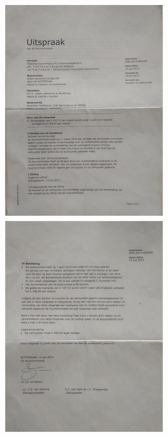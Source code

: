 ![](https://github.com/nondejus/el-infierno-de-mazorra/blob/main/angel%20de%20la%20muerte/campo%20de%20concentraci%C3%B3n/prins%20constantijnweg%2048/2014-2015/decisi%C3%B3n%20del%20comit%C3%A9%20de%20evaluaci%C3%B3n%20del%20alquiler/ArtBoard%20Image%20(2).jpg)

![](https://github.com/nondejus/el-infierno-de-mazorra/blob/main/angel%20de%20la%20muerte/campo%20de%20concentraci%C3%B3n/prins%20constantijnweg%2048/2014-2015/decisi%C3%B3n%20del%20comit%C3%A9%20de%20evaluaci%C3%B3n%20del%20alquiler/ArtBoard%20Image%20(3).jpg)
